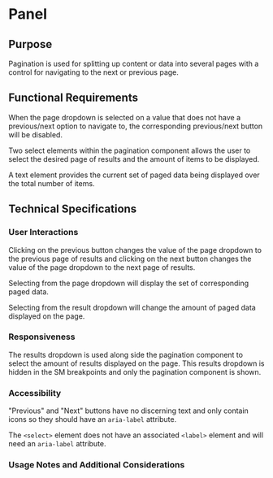 # Panel

## Purpose

Pagination is used for splitting up content or data into several pages with a control for navigating to the next or previous page. 

## Functional Requirements

When the page dropdown is selected on a value that does not have a previous/next option to navigate to, the corresponding previous/next button will be disabled. 

Two select elements within the pagination component allows the user to select the desired page of results and the amount of items to be displayed.

A text element provides the current set of paged data being displayed over the total number of items. 

## Technical Specifications


### User Interactions

Clicking on the previous button changes the value of the page dropdown to the previous page of results and clicking on the next button changes the value of the page dropdown to the next page of results. 

Selecting from the page dropdown will display the set of corresponding paged data.

Selecting from the result dropdown will change the amount of paged data displayed on the page. 

### Responsiveness

The results dropdown is used along side the pagination component to select the amount of results displayed on the page. This results dropdown is hidden in the SM breakpoints and only the pagination component is shown.

### Accessibility

"Previous" and "Next" buttons have no discerning text and only contain icons so they should have an `aria-label` attribute.

The `<select>` element does not have an associated `<label>` element and will need an `aria-label` attribute.

### Usage Notes and Additional Considerations
